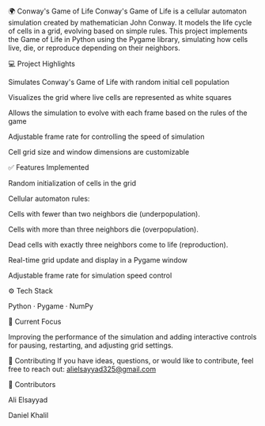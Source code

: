 🌍 Conway's Game of Life
Conway's Game of Life is a cellular automaton simulation created by mathematician John Conway. It models the life cycle of cells in a grid, evolving based on simple rules. This project implements the Game of Life in Python using the Pygame library, simulating how cells live, die, or reproduce depending on their neighbors.

💻 Project Highlights

Simulates Conway's Game of Life with random initial cell population

Visualizes the grid where live cells are represented as white squares

Allows the simulation to evolve with each frame based on the rules of the game

Adjustable frame rate for controlling the speed of simulation

Cell grid size and window dimensions are customizable

✅ Features Implemented

Random initialization of cells in the grid

Cellular automaton rules:

Cells with fewer than two neighbors die (underpopulation).

Cells with more than three neighbors die (overpopulation).

Dead cells with exactly three neighbors come to life (reproduction).

Real-time grid update and display in a Pygame window

Adjustable frame rate for simulation speed control

⚙️ Tech Stack

Python · Pygame · NumPy

🚀 Current Focus

Improving the performance of the simulation and adding interactive controls for pausing, restarting, and adjusting grid settings.

🤝 Contributing
If you have ideas, questions, or would like to contribute, feel free to reach out: alielsayyad325@gmail.com

👥 Contributors

Ali Elsayyad

Daniel Khalil